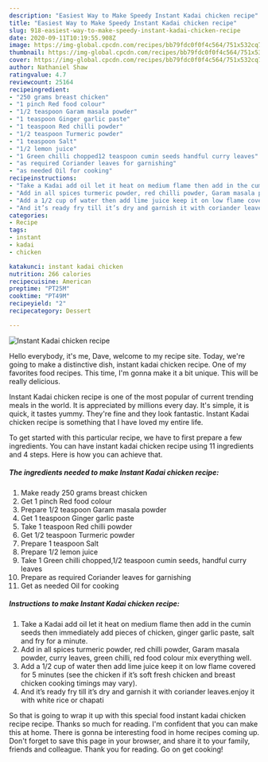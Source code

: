 ```yaml
---
description: "Easiest Way to Make Speedy Instant Kadai chicken recipe"
title: "Easiest Way to Make Speedy Instant Kadai chicken recipe"
slug: 918-easiest-way-to-make-speedy-instant-kadai-chicken-recipe
date: 2020-09-11T10:19:55.908Z
image: https://img-global.cpcdn.com/recipes/bb79fdc0f0f4c564/751x532cq70/instant-kadai-chicken-recipe-recipe-main-photo.jpg
thumbnail: https://img-global.cpcdn.com/recipes/bb79fdc0f0f4c564/751x532cq70/instant-kadai-chicken-recipe-recipe-main-photo.jpg
cover: https://img-global.cpcdn.com/recipes/bb79fdc0f0f4c564/751x532cq70/instant-kadai-chicken-recipe-recipe-main-photo.jpg
author: Nathaniel Shaw
ratingvalue: 4.7
reviewcount: 25164
recipeingredient:
- "250 grams breast chicken"
- "1 pinch Red food colour"
- "1/2 teaspoon Garam masala powder"
- "1 teaspoon Ginger garlic paste"
- "1 teaspoon Red chilli powder"
- "1/2 teaspoon Turmeric powder"
- "1 teaspoon Salt"
- "1/2 lemon juice"
- "1 Green chilli chopped12 teaspoon cumin seeds handful curry leaves"
- "as required Coriander leaves for garnishing"
- "as needed Oil for cooking"
recipeinstructions:
- "Take a Kadai add oil let it heat on medium flame then add in the cumin seeds then immediately add pieces of chicken, ginger garlic paste, salt and fry for a minute."
- "Add in all spices turmeric powder, red chilli powder, Garam masala powder, curry leaves, green chilli, red food colour mix everything well."
- "Add a 1/2 cup of water then add lime juice keep it on low flame covered for 5 minutes (see the chicken if it’s soft fresh chicken and breast chicken cooking timings may vary)."
- "And it’s ready fry till it’s dry and garnish it with coriander leaves.enjoy it with white rice or chapati"
categories:
- Recipe
tags:
- instant
- kadai
- chicken

katakunci: instant kadai chicken 
nutrition: 266 calories
recipecuisine: American
preptime: "PT25M"
cooktime: "PT49M"
recipeyield: "2"
recipecategory: Dessert

---
```



![Instant Kadai chicken recipe](https://img-global.cpcdn.com/recipes/bb79fdc0f0f4c564/751x532cq70/instant-kadai-chicken-recipe-recipe-main-photo.jpg)

Hello everybody, it's me, Dave, welcome to my recipe site. Today, we're going to make a distinctive dish, instant kadai chicken recipe. One of my favorites food recipes. This time, I'm gonna make it a bit unique. This will be really delicious.



Instant Kadai chicken recipe is one of the most popular of current trending meals in the world. It is appreciated by millions every day. It's simple, it is quick, it tastes yummy. They're fine and they look fantastic. Instant Kadai chicken recipe is something that I have loved my entire life.


To get started with this particular recipe, we have to first prepare a few ingredients. You can have instant kadai chicken recipe using 11 ingredients and 4 steps. Here is how you can achieve that.

<!--inarticleads1-->

##### The ingredients needed to make Instant Kadai chicken recipe:

1. Make ready 250 grams breast chicken
1. Get 1 pinch Red food colour
1. Prepare 1/2 teaspoon Garam masala powder
1. Get 1 teaspoon Ginger garlic paste
1. Take 1 teaspoon Red chilli powder
1. Get 1/2 teaspoon Turmeric powder
1. Prepare 1 teaspoon Salt
1. Prepare 1/2 lemon juice
1. Take 1 Green chilli chopped,1/2 teaspoon cumin seeds, handful curry leaves
1. Prepare as required Coriander leaves for garnishing
1. Get as needed Oil for cooking




<!--inarticleads2-->

##### Instructions to make Instant Kadai chicken recipe:

1. Take a Kadai add oil let it heat on medium flame then add in the cumin seeds then immediately add pieces of chicken, ginger garlic paste, salt and fry for a minute.
1. Add in all spices turmeric powder, red chilli powder, Garam masala powder, curry leaves, green chilli, red food colour mix everything well.
1. Add a 1/2 cup of water then add lime juice keep it on low flame covered for 5 minutes (see the chicken if it’s soft fresh chicken and breast chicken cooking timings may vary).
1. And it’s ready fry till it’s dry and garnish it with coriander leaves.enjoy it with white rice or chapati




So that is going to wrap it up with this special food instant kadai chicken recipe recipe. Thanks so much for reading. I'm confident that you can make this at home. There is gonna be interesting food in home recipes coming up. Don't forget to save this page in your browser, and share it to your family, friends and colleague. Thank you for reading. Go on get cooking!

